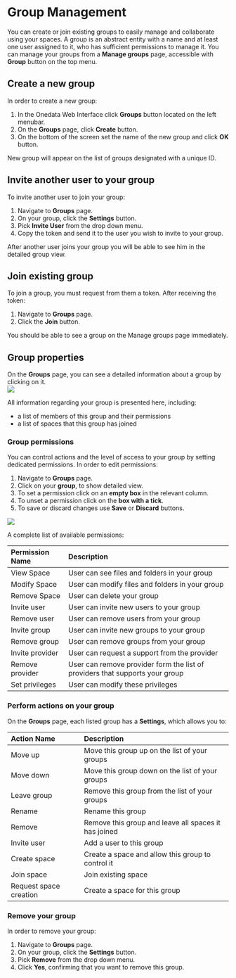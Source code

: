 # Group Management

You can create or join existing groups to easily manage and collaborate using your spaces. A group is an abstract entity with a name and at least one user assigned to it, who has sufficient permissions to manage it. You can manage your groups from a **Manage groups** page, accessible with **Group** button on the top menu.

## Create a new group
In order to create a new  group:

1. In the Onedata Web Interface click **Groups** button located on the left menubar.
2. On the **Groups** page, click **Create** button.
3. On the bottom of the screen set the name of the new group and click **OK** button.

New group will appear on the list of groups designated with a unique ID.

## Invite another user to your group
To invite another user to join your group:

1. Navigate to **Groups** page.
2. On your group, click the **Settings** button.
3. Pick **Invite User** from the drop down menu.
4. Copy the token and send it to the user you wish to invite to your group.

After another user joins your group you will be able to see him in the detailed group view.

## Join existing group
To join a group, you must request from them a token. After receiving the token:

1. Navigate to **Groups** page.
2. Click the **Join** button.

You should be able to see a group on the Manage groups page immediately.

## Group properties
On the **Groups** page, you can see a detailed information about a group by clicking on it.
<img  style="display:block;margin:0 auto;" src="img/group_management_group1_details.png">

All information regarding your group is presented here, including:
- a list of members of this group and their permissions
- a list of spaces that this group has joined

### Group permissions

You can control actions and the level of access to your group by setting dedicated permissions. In order to edit permissions:

1. Navigate to **Groups** page.
2. Click on your **group**, to show detailed view.
3. To set a permission click on an **empty box** in the relevant column.
4. To unset a permission click on the **box with a tick**.
5. To save or discard changes use **Save** or **Discard** buttons.

<img style="display:block;margin:0 auto;" src="img/group_permissions.png">

A complete list of available permissions:

| Permission Name | Description                                                                  |
|:----------------|:-----------------------------------------------------------------------------|
| View Space      | User can see files and folders in your group                                 |
| Modify Space    | User can modify files and folders in your group                              |
| Remove Space    | User can delete your group                                                   |
| Invite user     | User can invite new users to your group                                      |
| Remove user     | User can remove  users from your group                                       |
| Invite group    | User can invite new groups to your group                                     |
| Remove group    | User can remove  groups from your group                                      |
| Invite provider | User can request a support from the provider                                 |
| Remove provider | User can remove provider form the list of providers that supports your group |
| Set privileges  | User can modify these privileges                                             |




### Perform actions on your group
On the **Groups** page, each listed group has a **Settings**, which allows you to:

| Action Name            | Description                                          |
|:-----------------------|:-----------------------------------------------------|
| Move up                | Move this group up on the list of your groups        |
| Move down              | Move this group down on the list of your groups      |
| Leave group            | Remove this group from the list of your groups       |
| Rename                 | Rename this group                                    |
| Remove                 | Remove this group and leave all spaces it has joined |
| Invite user            | Add a user to this group                             |
| Create space           | Create a space and allow this group to control it    |
| Join space             | Join existing space                                  |
| Request space creation | Create a space for this group                        |


### Remove your group
In order to remove your group:
1. Navigate to **Groups** page.
2. On your group, click the **Settings** button.
3. Pick **Remove** from the drop down menu.
4. Click **Yes**, confirming that you want to remove this group.
